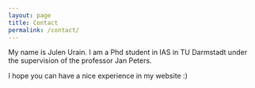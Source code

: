 ```yaml
---
layout: page
title: Contact
permalink: /contact/
---
```


My name is Julen Urain. I am a Phd student in IAS in TU Darmstadt under the supervision of the professor Jan Peters.

I hope you can have a nice experience in my website :)
